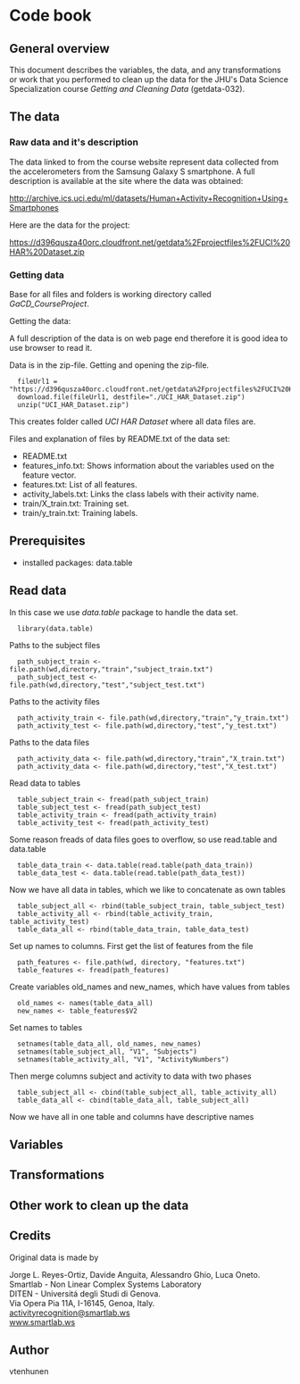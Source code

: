# Code book 

## General overview

This document describes the variables, the data, and any transformations or work that you performed to clean up the data for the JHU's Data Science Specialization course *Getting and Cleaning Data* (getdata-032).


## The data

### Raw data and it's description

The data linked to from the course website represent data collected from the accelerometers from the Samsung Galaxy S smartphone. A full description is available at the site where the data was obtained:

http://archive.ics.uci.edu/ml/datasets/Human+Activity+Recognition+Using+Smartphones

Here are the data for the project:

https://d396qusza40orc.cloudfront.net/getdata%2Fprojectfiles%2FUCI%20HAR%20Dataset.zip

### Getting data

Base for all files and folders is working directory called *GaCD_CourseProject*.

Getting the data:

A full description of the data is on web page end therefore it is good idea to use browser to read it.

Data is in the zip-file. Getting and opening the zip-file.

      fileUrl1 = "https://d396qusza40orc.cloudfront.net/getdata%2Fprojectfiles%2FUCI%20HAR%20Dataset.zip"
      download.file(fileUrl1, destfile="./UCI_HAR_Dataset.zip")
      unzip("UCI_HAR_Dataset.zip")

This creates folder called *UCI HAR Dataset* where all data files are. 

Files and explanation of files by README.txt of the data set:
* README.txt
* features_info.txt: Shows information about the variables used on the feature vector.
* features.txt: List of all features.
* activity_labels.txt: Links the class labels with their activity name.
* train/X_train.txt: Training set.
* train/y_train.txt: Training labels.  

## Prerequisites

* installed packages: data.table



## Read data

In this case we use *data.table* package to handle the data set.

      library(data.table)

Paths to the subject files

      path_subject_train <- file.path(wd,directory,"train","subject_train.txt")
      path_subject_test <- file.path(wd,directory,"test","subject_test.txt")

Paths to the activity files

      path_activity_train <- file.path(wd,directory,"train","y_train.txt")
      path_activity_test <- file.path(wd,directory,"test","y_test.txt")
      
Paths to the data files

      path_activity_data <- file.path(wd,directory,"train","X_train.txt")
      path_activity_data <- file.path(wd,directory,"test","X_test.txt")      

Read data to tables

      table_subject_train <- fread(path_subject_train)
      table_subject_test <- fread(path_subject_test)
      table_activity_train <- fread(path_activity_train)
      table_activity_test <- fread(path_activity_test)
      
Some reason freads of data files goes to overflow, so use read.table and data.table

      table_data_train <- data.table(read.table(path_data_train))
      table_data_test <- data.table(read.table(path_data_test)) 

Now we have all data in tables, which we like to concatenate as own tables

      table_subject_all <- rbind(table_subject_train, table_subject_test)
      table_activity_all <- rbind(table_activity_train, table_activity_test)
      table_data_all <- rbind(table_data_train, table_data_test)
      
Set up names to columns. First get the list of features from the file

      path_features <- file.path(wd, directory, "features.txt")
      table_features <- fread(path_features)
      
Create variables old_names and new_names, which have values from tables      
      
      old_names <- names(table_data_all)
      new_names <- table_features$V2
      
Set names to tables

      setnames(table_data_all, old_names, new_names)
      setnames(table_subject_all, "V1", "Subjects")
      setnames(table_activity_all, "V1", "ActivityNumbers")
      
Then merge columns subject and activity to data with two phases

      table_subject_all <- cbind(table_subject_all, table_activity_all)
      table_data_all <- cbind(table_data_all, table_subject_all)
      
Now we have all in one table and columns have descriptive names









## Variables



## Transformations



## Other work to clean up the data


## Credits

Original data is made by

Jorge L. Reyes-Ortiz, Davide Anguita, Alessandro Ghio, Luca Oneto.   
Smartlab - Non Linear Complex Systems Laboratory  
DITEN - Universitá degli Studi di Genova.  
Via Opera Pia 11A, I-16145, Genoa, Italy.  
activityrecognition@smartlab.ws  
www.smartlab.ws  




## Author

vtenhunen